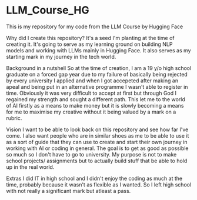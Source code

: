 # LLM_Course_HG
This is my repository for my code from the LLM Course by Hugging Face 

Why did I create this repository?
It's a seed I'm planting at the time of creating it. It's going to serve as my learning ground on building NLP models and working with LLMs mainly in Hugging Face. It also
serves as my starting mark in my journey in the tech world.

Background in a nutshell
So at the time of creation, I am a 19 y/o high school graduate on a forced gap year due to my failure of basically being rejected by every university I applied and when I got 
accepeted after making an apeal and being put in an alternative programme I wasn't able to register in time. Obviously it was very difficult to accept at first but through God 
I regained my strength and sought a different path. This let me to the world of AI firstly as a means to make money but it is slowly becoming a means for me to maximise my 
creative without it being valued by a mark on a rubric. 

Vision 
I want to be able to look back on this repository and see how far I've come. I also want people who are in similar shoes as me to be able to use it as a sort of guide that 
they can use to create and start their own journey in working with AI or coding in general. The goal is to get as good as possible so much so I don't have to go to university.
My purpose is not to make school projects/ assignments but to actually build stuff that be able to hold up in the real world.

Extras
I did IT in high school and I didn't enjoy the coding as much at the time, probably because it wasn't as flexible as I wanted. So I left high school with not really a 
significant mark but atleast a pass. 
